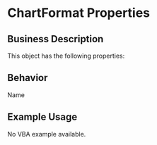 # ChartFormat Properties

## Business Description
This object has the following properties:

## Behavior
Name

## Example Usage
No VBA example available.